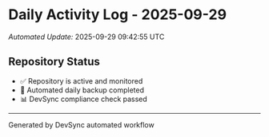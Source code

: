 # Daily Activity Log - 2025-09-29

*Automated Update:* 2025-09-29 09:42:55 UTC

## Repository Status
- ✅ Repository is active and monitored
- 🔄 Automated daily backup completed
- 📊 DevSync compliance check passed

---
Generated by DevSync automated workflow

